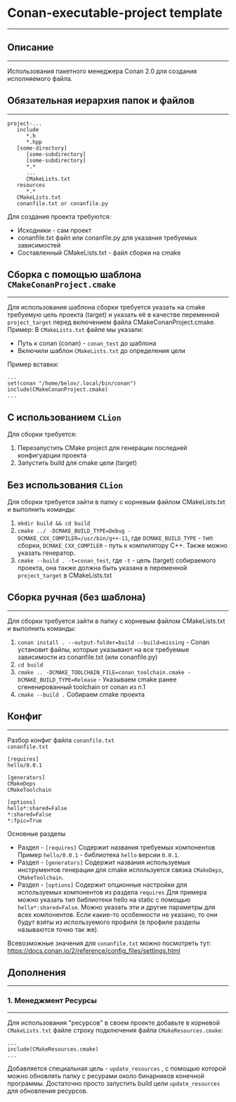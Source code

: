 # Conan-executable-project template
___
## Описание
___
Использования пакетного менеджера Conan 2.0 для создания исполняемого файла.

## Обязательная иерархия папок и файлов
___
```
project-...
   include
      *.h
      *.hpp
   [some-directory]
      [some-subdirectory]
      [some-subdirectory]
      *.*
      ...
      CMakeLists.txt   
   resources
      *.*
   CMakeLists.txt
   conanfile.txt or conanfile.py  
```
Для создания проекта требуются:
+ Исходники - сам проект
+ conanfile.txt файл или conanfile.py для указания требуемых зависимостей
+ Составленный CMakeLists.txt - файл сборки на cmake


## Сборка с помощью шаблона ```CMakeConanProject.cmake```
___

Для использования шаблона сборки требуется указать на cmake требуемую цель проекта (target)
и указать её в качестве переменной ```project_target``` перед включением файла CMakeConanProject.cmake.  
Пример:
В ```CMakeLists.txt``` файле мы указали:  
+ Путь к conan (conan) - ```conan_test``` до шаблона
+ Включили шаблон ```CMakeLists.txt``` до определения цели

Пример вставки:
```
...
set(conan "/home/belov/.local/bin/conan")
include(CMakeConanProject.cmake)
...
```

## С использованием ```CLion```

Для сборки требуется:
1. Перезапустить CMake project для генерации
последней конфигуарции проекта
2. Запустить build для cmake цели (target)

## Без использования ```CLion```

Для сборки требуется зайти в папку с корневым файлом CMakeLists.txt
и выполнить команды:
1. ```mkdir build && cd build```
2. ```cmake ../ -DCMAKE_BUILD_TYPE=Debug -DCMAKE_CXX_COMPILER=/usr/bin/g++-11```,
   где ```DCMAKE_BUILD_TYPE``` - тип сборки, ```DCMAKE_CXX_COMPILER``` - путь к компилятору C++. Также можно указать генератор.
3. ```cmake --build . -t=conan_test```, где ```-t``` - цель (target) собираемого проекта, она также должна быть указана в переменной ```project_target``` в CMakeLists.txt


## Сборка ручная (без шаблона)
___
Для сборки требуется зайти в папку с корневым файлом CMakeLists.txt
и выполнить команды:
1. ```conan install . --output-folder=build --build=missing``` - Conan установит файлы, которые указывают на все требуемые зависимости из conanfile.txt (или conanfile.py)
2. ```cd build```
3. ```cmake .. -DCMAKE_TOOLCHAIN_FILE=conan_toolchain.cmake -DCMAKE_BUILD_TYPE=Release``` - Указываем cmake ранее сгененированный toolchain от conan из п.1
4. ```cmake --build .``` Собираем cmake проекта

## Конфиг
___
Разбор конфиг файла ```conanfile.txt```  
```conanfile.txt```
```
[requires]
hello/0.0.1

[generators]
CMakeDeps
CMakeToolchain

[options]
hello*:shared=False
*:shared=False
*:fpic=True
```
Основные разделы
+ Раздел - ```[requires]``` Содержит названия требуемых компонентов
Пример ```hello/0.0.1``` - библиотека ```hello``` версии ```0.0.1```.
+ Раздел - ```[generators]``` Содержит названия используемых инструментов генерации
  для cmake используется связка ```CMakeDeps```, ```CMakeToolchain```.
+ Раздел - ```[options]``` Содержит опционные настройки для используемых компонентов из раздела ```requires```
  Для примера можно указать тип библиотеки hello на static с помощью ```hello*:shared=False```.
  Можно указать эти и другие параметры для всех компонентов. Если какие-то особенности не указано,
  то они будут взяты из используемого профиля (в профиле разделы называются точно так же).

Всевозможные значения для ```conanfile.txt``` можно посмотреть тут: https://docs.conan.io/2/reference/config_files/settings.html



## Дополнения
___

### 1. Менеджмент Ресурсы
___
Для использования "ресурсов" в своем проекте добавьте в корневой ```CMakeLists.txt```
файле строку подключения файла ```CMakeResources.cmake```:
```
...
include(CMakeResources.cmake)
...
```
Добавляется специальная цель - ```update_resources```
, с помощью которой можно обновлять папку с ресурами
около бинарников конечной программы. Достаточно просто
запустить build цели ```update_resources```
для обновления ресурсов.